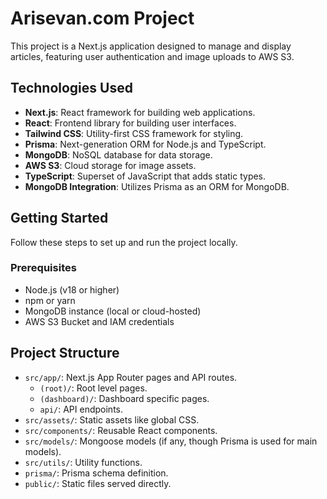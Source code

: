 # Arisevan.com Project

This project is a Next.js application designed to manage and display articles, featuring user authentication and image uploads to AWS S3.

## Technologies Used

- **Next.js**: React framework for building web applications.
- **React**: Frontend library for building user interfaces.
- **Tailwind CSS**: Utility-first CSS framework for styling.
- **Prisma**: Next-generation ORM for Node.js and TypeScript.
- **MongoDB**: NoSQL database for data storage.
- **AWS S3**: Cloud storage for image assets.
- **TypeScript**: Superset of JavaScript that adds static types.
- **MongoDB Integration**: Utilizes Prisma as an ORM for MongoDB.

## Getting Started

Follow these steps to set up and run the project locally.

### Prerequisites

- Node.js (v18 or higher)
- npm or yarn
- MongoDB instance (local or cloud-hosted)
- AWS S3 Bucket and IAM credentials

## Project Structure

-   `src/app/`: Next.js App Router pages and API routes.
    -   `(root)/`: Root level pages.
    -   `(dashboard)/`: Dashboard specific pages.
    -   `api/`: API endpoints.
-   `src/assets/`: Static assets like global CSS.
-   `src/components/`: Reusable React components.
-   `src/models/`: Mongoose models (if any, though Prisma is used for main models).
-   `src/utils/`: Utility functions.
-   `prisma/`: Prisma schema definition.
-   `public/`: Static files served directly.

